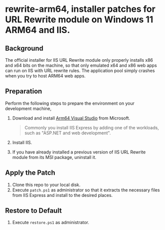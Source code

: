 # rewrite-arm64, installer patches for URL Rewrite module on Windows 11 ARM64 and IIS.

## Background
The official installer for IIS URL Rewrite module only properly installs x86 and x64 bits on the machine, so that only emulated x64 and x86 web apps can run on IIS with URL rewrite rules. The application pool simply crashes when you try to host ARM64 web apps.

## Preparation

Perform the following steps to prepare the environment on your development machine,

1. Download and install [Arm64 Visual Studio](https://learn.microsoft.com/en-us/visualstudio/install/visual-studio-on-arm-devices?view=vs-2022) from Microsoft.

   > Commonly you install IIS Express by adding one of the workloads, such as "ASP.NET and web development".

1. Install IIS.
1. If you have already installed a previous version of IIS URL Rewrite module from its MSI package, uninstall it.

## Apply the Patch

1. Clone this repo to your local disk.
1. Execute `patch.ps1` as administrator so that it extracts the necessary files from IIS Express and install to the desired places.

## Restore to Default

1. Execute `restore.ps1` as administrator.
